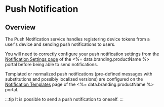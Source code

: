# Push Notification
## Overview



The Push Notification service handles registering device tokens from a user's device and sending push notifications to users.

You will need to correctly configure your push notification settings from the
[Notification Settings page](https://portal.braincloudservers.com/admin/dashboard#/development/pushnotifications) of the <%= data.branding.productName %> portal before being able to send notifications.

Templated or normalized push notifications (pre-defined messages with substitutions and possibly localized versions) are configured on
the [Notification Templates](https://portal.braincloudservers.com/admin/dashboard#/development/notifications) page of the <%= data.branding.productName %> portal.

:::tip
It is possible to send a push notification to oneself.
:::



<DocCardList />